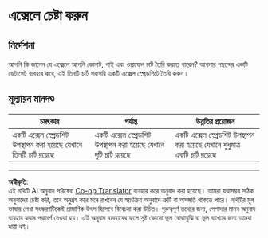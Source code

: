 <!--
CO_OP_TRANSLATOR_METADATA:
{
  "original_hash": "1e00fe6a244c2f8f9a794c862661dd4f",
  "translation_date": "2025-08-27T10:50:23+00:00",
  "source_file": "3-Data-Visualization/11-visualization-proportions/assignment.md",
  "language_code": "bn"
}
-->
# এক্সেলে চেষ্টা করুন

## নির্দেশনা

আপনি কি জানেন যে এক্সেলে আপনি ডোনাট, পাই এবং ওয়াফেল চার্ট তৈরি করতে পারেন? আপনার পছন্দের একটি ডেটাসেট ব্যবহার করে, এই তিনটি চার্ট সরাসরি একটি এক্সেল স্প্রেডশিটে তৈরি করুন।

## মূল্যায়ন মানদণ্ড

| চমৎকার                                               | পর্যাপ্ত                                          | উন্নতির প্রয়োজন                                      |
| ----------------------------------------------------- | ------------------------------------------------ | ---------------------------------------------------- |
| একটি এক্সেল স্প্রেডশিট উপস্থাপন করা হয়েছে যেখানে তিনটি চার্ট রয়েছে | একটি এক্সেল স্প্রেডশিট উপস্থাপন করা হয়েছে যেখানে দুটি চার্ট রয়েছে | একটি এক্সেল স্প্রেডশিট উপস্থাপন করা হয়েছে যেখানে শুধুমাত্র একটি চার্ট রয়েছে |

---

**অস্বীকৃতি**:  
এই নথিটি AI অনুবাদ পরিষেবা [Co-op Translator](https://github.com/Azure/co-op-translator) ব্যবহার করে অনুবাদ করা হয়েছে। আমরা যথাসম্ভব সঠিক অনুবাদের চেষ্টা করি, তবে অনুগ্রহ করে মনে রাখবেন যে স্বয়ংক্রিয় অনুবাদে ত্রুটি বা অসঙ্গতি থাকতে পারে। নথিটির মূল ভাষায় লেখা সংস্করণটিকেই প্রামাণিক উৎস হিসেবে বিবেচনা করা উচিত। গুরুত্বপূর্ণ তথ্যের জন্য, পেশাদার মানব অনুবাদ ব্যবহার করার পরামর্শ দেওয়া হয়। এই অনুবাদ ব্যবহারের ফলে সৃষ্ট কোনো ভুল বোঝাবুঝি বা ভুল ব্যাখ্যার জন্য আমরা দায়ী নই।